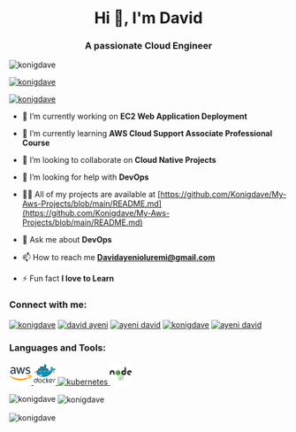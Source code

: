 <h1 align="center">Hi 👋, I'm David</h1>
<h3 align="center">A passionate Cloud Engineer</h3>

<p align="left"> <img src="https://komarev.com/ghpvc/?username=konigdave&label=Profile%20views&color=0e75b6&style=flat" alt="konigdave" /> </p>

<p align="left"> <a href="https://github.com/ryo-ma/github-profile-trophy"><img src="https://github-profile-trophy.vercel.app/?username=konigdave" alt="konigdave" /></a> </p>

<p align="left"> <a href="https://twitter.com/konigdave" target="blank"><img src="https://img.shields.io/twitter/follow/konigdave?logo=twitter&style=for-the-badge" alt="konigdave" /></a> </p>

- 🔭 I’m currently working on **EC2 Web Application Deployment**

- 🌱 I’m currently learning **AWS Cloud Support Associate Professional Course**

- 👯 I’m looking to collaborate on **Cloud Native Projects**

- 🤝 I’m looking for help with **DevOps**

- 👨‍💻 All of my projects are available at [https://github.com/Konigdave/My-Aws-Projects/blob/main/README.md](https://github.com/Konigdave/My-Aws-Projects/blob/main/README.md)

- 💬 Ask me about **DevOps**

- 📫 How to reach me **Davidayenioluremi@gmail.com**

- ⚡ Fun fact **I love to Learn**

<h3 align="left">Connect with me:</h3>
<p align="left">
<a href="https://twitter.com/konigdave" target="blank"><img align="center" src="https://raw.githubusercontent.com/rahuldkjain/github-profile-readme-generator/master/src/images/icons/Social/twitter.svg" alt="konigdave" height="30" width="40" /></a>
<a href="https://linkedin.com/in/david ayeni" target="blank"><img align="center" src="https://raw.githubusercontent.com/rahuldkjain/github-profile-readme-generator/master/src/images/icons/Social/linked-in-alt.svg" alt="david ayeni" height="30" width="40" /></a>
<a href="https://fb.com/ayeni david" target="blank"><img align="center" src="https://raw.githubusercontent.com/rahuldkjain/github-profile-readme-generator/master/src/images/icons/Social/facebook.svg" alt="ayeni david" height="30" width="40" /></a>
<a href="https://instagram.com/konigdave" target="blank"><img align="center" src="https://raw.githubusercontent.com/rahuldkjain/github-profile-readme-generator/master/src/images/icons/Social/instagram.svg" alt="konigdave" height="30" width="40" /></a>
<a href="https://www.youtube.com/c/ayeni david" target="blank"><img align="center" src="https://raw.githubusercontent.com/rahuldkjain/github-profile-readme-generator/master/src/images/icons/Social/youtube.svg" alt="ayeni david" height="30" width="40" /></a>
</p>

<h3 align="left">Languages and Tools:</h3>
<p align="left"> <a href="https://aws.amazon.com" target="_blank" rel="noreferrer"> <img src="https://raw.githubusercontent.com/devicons/devicon/master/icons/amazonwebservices/amazonwebservices-original-wordmark.svg" alt="aws" width="40" height="40"/> </a> <a href="https://www.docker.com/" target="_blank" rel="noreferrer"> <img src="https://raw.githubusercontent.com/devicons/devicon/master/icons/docker/docker-original-wordmark.svg" alt="docker" width="40" height="40"/> </a> <a href="https://kubernetes.io" target="_blank" rel="noreferrer"> <img src="https://www.vectorlogo.zone/logos/kubernetes/kubernetes-icon.svg" alt="kubernetes" width="40" height="40"/> </a> <a href="https://nodejs.org" target="_blank" rel="noreferrer"> <img src="https://raw.githubusercontent.com/devicons/devicon/master/icons/nodejs/nodejs-original-wordmark.svg" alt="nodejs" width="40" height="40"/> </a> </p>

<p><img align="left" src="https://github-readme-stats.vercel.app/api/top-langs?username=konigdave&show_icons=true&locale=en&layout=compact" alt="konigdave" /></p>

<p>&nbsp;<img align="center" src="https://github-readme-stats.vercel.app/api?username=konigdave&show_icons=true&locale=en" alt="konigdave" /></p>

<p><img align="center" src="https://github-readme-streak-stats.herokuapp.com/?user=konigdave&" alt="konigdave" /></p>
